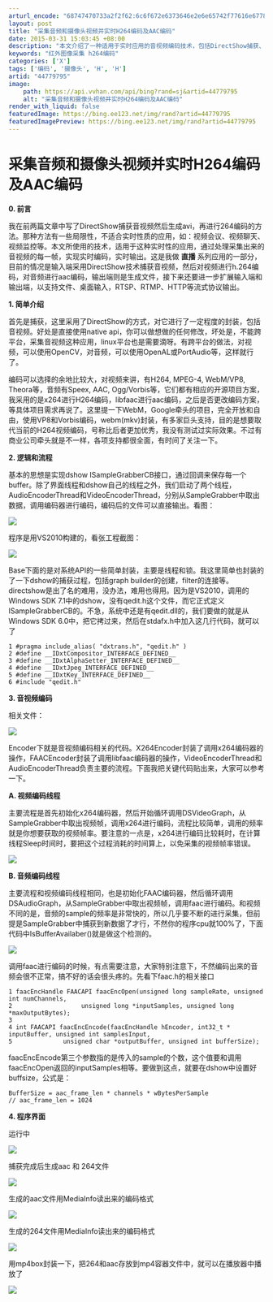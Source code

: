 ```yaml
---
arturl_encode: "68747470733a2f2f62:6c6f672e6373646e2e6e65742f77616e6778696e6731323331:2f61727469636c652f64657461696c732f3434373739373935"
layout: post
title: "采集音频和摄像头视频并实时H264编码及AAC编码"
date: 2015-03-31 15:03:45 +08:00
description: "本文介绍了一种适用于实时应用的音视频编码技术，包括DirectShow捕获、跨平台处理、实时编码输出"
keywords: "红外图像采集 h264编码"
categories: ['X']
tags: ['编码', '摄像头', 'H', 'H']
artid: "44779795"
image:
    path: https://api.vvhan.com/api/bing?rand=sj&artid=44779795
    alt: "采集音频和摄像头视频并实时H264编码及AAC编码"
render_with_liquid: false
featuredImage: https://bing.ee123.net/img/rand?artid=44779795
featuredImagePreview: https://bing.ee123.net/img/rand?artid=44779795
---
```


# 采集音频和摄像头视频并实时H264编码及AAC编码

**0. 前言**

我在前两篇文章中写了DirectShow捕获音视频然后生成avi，再进行264编码的方法。那种方法有一些局限性，不适合实时性质的应用，如：视频会议、视频聊天、视频监控等。本文所使用的技术，适用于这种实时性的应用，通过处理采集出来的音视频的每一帧，实现实时编码，实时输出。这是我做
**直播**
系列应用的一部分，目前的情况是输入端采用DirectShow技术捕获音视频，然后对视频进行h.264编码，对音频进行aac编码，输出端则是生成文件，接下来还要进一步扩展输入端和输出端，以支持文件、桌面输入，RTSP、RTMP、HTTP等流式协议输出。

**1. 简单介绍**

首先是捕获，这里采用了DirectShow的方式，对它进行了一定程度的封装，包括音视频。好处是直接使用native api，你可以做想做的任何修改，坏处是，不能跨平台，采集音视频这种应用，linux平台也是需要滴呀。有跨平台的做法，对视频，可以使用OpenCV，对音频，可以使用OpenAL或PortAudio等，这样就行了。

编码可以选择的余地比较大，对视频来讲，有H264, MPEG-4, WebM/VP8, Theora等，音频有Speex, AAC, Ogg/Vorbis等，它们都有相应的开源项目方案，我采用的是x264进行H264编码，libfaac进行aac编码，之后是否更改编码方案，等具体项目需求再说了。这里提一下WebM，Google牵头的项目，完全开放和自由，使用VP8和Vorbis编码，webm(mkv)封装，有多家巨头支持，目的是想要取代当前的H264视频编码，号称比后者更加优秀，我没有测试过实际效果。不过有商业公司牵头就是不一样，各项支持都很全面，有时间了关注一下。

**2. 逻辑和流程**

基本的思想是实现dshow ISampleGrabberCB接口，通过回调来保存每一个buffer。除了界面线程和dshow自己的线程之外，我们启动了两个线程，AudioEncoderThread和VideoEncoderThread，分别从SampleGrabber中取出数据，调用编码器进行编码，编码后的文件可以直接输出。看图：

![](https://i-blog.csdnimg.cn/blog_migrate/101ee517537bb1714eb239242b687894.jpeg)

程序是用VS2010构建的，看张工程截图：

![](https://i-blog.csdnimg.cn/blog_migrate/9fe87b54918b531c0231d6404c81b39c.jpeg)

Base下面的是对系统API的一些简单封装，主要是线程和锁。我这里简单也封装的了一下dshow的捕获过程，包括graph builder的创建，filter的连接等。directshow是出了名的难用，没办法，难用也得用。因为是VS2010，调用的Windows SDK 7.1中的dshow，没有qedit.h这个文件，而它正式定义ISampleGrabberCB的。不急，系统中还是有qedit.dll的，我们要做的就是从Windows SDK 6.0中，把它拷过来，然后在stdafx.h中加入这几行代码，就可以了

```
1 #pragma include_alias( "dxtrans.h", "qedit.h" )
2 #define __IDxtCompositor_INTERFACE_DEFINED__
3 #define __IDxtAlphaSetter_INTERFACE_DEFINED__
4 #define __IDxtJpeg_INTERFACE_DEFINED__
5 #define __IDxtKey_INTERFACE_DEFINED__
6 #include "qedit.h"
```

**3. 音视频编码**

相关文件：

![](https://i-blog.csdnimg.cn/blog_migrate/ec54a6a827074df0df8a606ca5d24172.jpeg)

Encoder下就是音视频编码相关的代码。X264Encoder封装了调用x264编码器的操作，FAACEncoder封装了调用libfaac编码器的操作，VideoEncoderThread和AudioEncoderThread负责主要的流程。下面我把关键代码贴出来，大家可以参考一下。

**A. 视频编码线程**

主要流程是首先初始化x264编码器，然后开始循环调用DSVideoGraph，从SampleGrabber中取出视频帧，调用x264进行编码，流程比较简单，调用的频率就是你想要获取的视频帧率。要注意的一点是，x264进行编码比较耗时，在计算线程Sleep时间时，要把这个过程消耗的时间算上，以免采集的视频帧率错误。

![](https://i-blog.csdnimg.cn/blog_migrate/ebc176300dbc33bd2d8921e61b00a154.jpeg)

**B. 音频编码线程**

主要流程和视频编码线程相同，也是初始化FAAC编码器，然后循环调用DSAudioGraph，从SampleGrabber中取出视频帧，调用faac进行编码。和视频不同的是，音频的sample的频率是非常快的，所以几乎要不断的进行采集，但前提是SampleGrabber中捕获到新数据了才行，不然你的程序cpu就100%了，下面代码中IsBufferAvailaber()就是做这个检测的。

![](https://i-blog.csdnimg.cn/blog_migrate/0bff11bf0cd5ee6ead3acbd7e8ad4707.jpeg)

调用faac进行编码的时候，有点需要注意，大家特别注意下，不然编码出来的音频会很不正常，搞不好的话会很头疼的。先看下faac.h的相关接口

```
1 faacEncHandle FAACAPI faacEncOpen(unsigned long sampleRate, unsigned int numChannels,
2                   unsigned long *inputSamples, unsigned long *maxOutputBytes);
3 
4 int FAACAPI faacEncEncode(faacEncHandle hEncoder, int32_t * inputBuffer, unsigned int samplesInput,
5              unsigned char *outputBuffer, unsigned int bufferSize);
```

faacEncEncode第三个参数指的是传入的sample的个数，这个值要和调用faacEncOpen返回的inputSamples相等。要做到这点，就要在dshow中设置好buffsize，公式是：

```
BufferSize = aac_frame_len * channels * wBytesPerSample
// aac_frame_len = 1024
```

**4. 程序界面**

运行中

![](https://i-blog.csdnimg.cn/blog_migrate/3dc9cfe6a795c6bb96011ace0a6f193b.jpeg)

捕获完成后生成aac 和 264文件

![](https://i-blog.csdnimg.cn/blog_migrate/6ce66dcb388bad76d6e00f8a5e5e0004.jpeg)

生成的aac文件用MediaInfo读出来的编码格式

![](https://i-blog.csdnimg.cn/blog_migrate/f75dcd4f2e06014a9f44a603692d62c7.jpeg)

生成的264文件用MediaInfo读出来的编码格式

![](https://i-blog.csdnimg.cn/blog_migrate/fc0f308d29cbff7a8560de295b5a4857.jpeg)

用mp4box封装一下，把264和aac存放到mp4容器文件中，就可以在播放器中播放了

![](https://i-blog.csdnimg.cn/blog_migrate/0bea3b07038bf2bc91fa347adca553c2.jpeg)